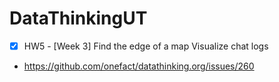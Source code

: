 # DataThinkingUT

* [x] HW5 - [Week 3] Find the edge of a map Visualize chat logs
* https://github.com/onefact/datathinking.org/issues/260
